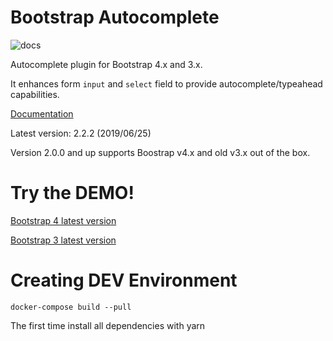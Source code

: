 Bootstrap Autocomplete
======================

![docs](https://readthedocs.org/projects/bootstrap-autocomplete/badge/?version=latest "Latest Docs")

Autocomplete plugin for Bootstrap 4.x and 3.x.

It enhances form `input` and `select` field to provide autocomplete/typeahead capabilities.

[Documentation](http://bootstrap-autocomplete.rtfd.io/)

Latest version: 2.2.2 (2019/06/25)

Version 2.0.0 and up supports Boostrap v4.x and old v3.x out of the box.

Try the DEMO!
=============

[Bootstrap 4 latest version](https://raw.githack.com/xcash/bootstrap-autocomplete/master/dist/latest/index4.html)

[Bootstrap 3 latest version](https://raw.githack.com/xcash/bootstrap-autocomplete/master/dist/latest/index.html)


Creating DEV Environment
========================

    docker-compose build --pull

The first time install all dependencies with yarn

    